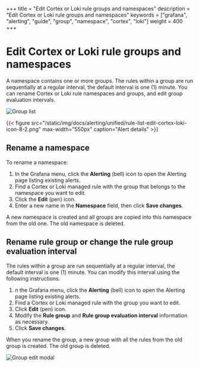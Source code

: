+++
title = "Edit Cortex or Loki rule groups and namespaces"
description = "Edit Cortex or Loki rule groups and namespaces"
keywords = ["grafana", "alerting", "guide", "group", "namespace", "cortex", "loki"]
weight = 400
+++

# Edit Cortex or Loki rule groups and namespaces

A namespace contains one or more groups. The rules within a group are run sequentially at a regular interval, the default interval is one (1) minute. You can rename Cortex or Loki rule namespaces and groups, and edit group evaluation intervals.

![Group list](/static/img/docs/alerting/unified/rule-list-edit-cortex-loki-icon-8-2.png 'Rule group list screenshot')

{{< figure src="/static/img/docs/alerting/unified/rule-list-edit-cortex-loki-icon-8-2.png" max-width="550px" caption="Alert details" >}}

## Rename a namespace

To rename a namespace:

1. In the Grafana menu, click the **Alerting** (bell) icon to open the Alerting page listing existing alerts.
1. Find a Cortex or Loki managed rule with the group that belongs to the namespace you want to edit.
1. Click the **Edit** (pen) icon.
1. Enter a new name in the **Namespace** field, then click **Save changes**.

A new namespace is created and all groups are copied into this namespace from the old one. The old namespace is deleted.

## Rename rule group or change the rule group evaluation interval

The rules within a group are run sequentially at a regular interval, the default interval is one (1) minute. You can modify this interval using the following instructions.

1. n the Grafana menu, click the **Alerting** (bell) icon to open the Alerting page listing existing alerts.
1. Find a Cortex or Loki managed rule with the group you want to edit.
1. Click **Edit** (pen) icon.
1. Modify the **Rule group** and **Rule group evaluation interval** information as necessary.
1. Click **Save changes**.

When you rename the group, a new group with all the rules from the old group is created. The old group is deleted.

![Group edit modal](/static/img/docs/alerting/unified/rule-list-cortex-loki-edit-ns-group-8-2.png 'Rule group edit modal screenshot')
